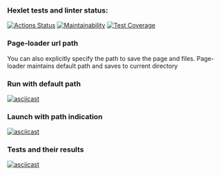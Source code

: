### Hexlet tests and linter status:
[![Actions Status](https://github.com/potemkuh/python-project-lvl3/workflows/hexlet-check/badge.svg)](https://github.com/potemkuh/python-project-lvl3/actions)
[![Maintainability](https://api.codeclimate.com/v1/badges/0d96d261ca6e7fe7a515/maintainability)](https://codeclimate.com/github/potemkuh/python-project-lvl3/maintainability)
[![Test Coverage](https://api.codeclimate.com/v1/badges/0d96d261ca6e7fe7a515/test_coverage)](https://codeclimate.com/github/potemkuh/python-project-lvl3/test_coverage)

### Page-loader url path
You can also explicitly specify the path to save the page and files. Page-loader maintains default path and saves to current directory
### Run with default path
[![asciicast](https://asciinema.org/a/zZVvcPtqZPbtuXx2CI5pMe6sK.svg)](https://asciinema.org/a/zZVvcPtqZPbtuXx2CI5pMe6sK)
### Launch with path indication
[![asciicast](https://asciinema.org/a/tkNfDdNdhfdlzkq90Wu7BT5yq.svg)](https://asciinema.org/a/tkNfDdNdhfdlzkq90Wu7BT5yq)
### Tests and their results
[![asciicast](https://asciinema.org/a/MGUqeQ6pvYDjnCm4n54mu0Etk.svg)](https://asciinema.org/a/MGUqeQ6pvYDjnCm4n54mu0Etk)

